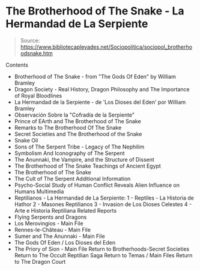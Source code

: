 # The Brotherhood of The Snake - La Hermandad de La Serpiente

> Source: https://www.bibliotecapleyades.net/Sociopolitica/sociopol_brotherhoodsnake.htm

Contents
- Brotherhood of The Snake - from "The Gods Of Eden" by William Bramley
- Dragon Society - Real History, Dragon Philosophy and The Importance of Royal Bloodlines
- La Hermandad de la Serpiente - de 'Los Dioses del Eden' por William Bramley
- Observación Sobre la "Cofradía de la Serpiente"
- Prince of EArth and The Brotherhood of The Snake
- Remarks to The Brotherhood Of The Snake
- Secret Societies and The Brotherhood of the Snake
- Snake Oil
- Sons of The Serpent Tribe - Legacy of The Nephilim
- Symbolism And Iconography of The Serpent
- The Anunnaki, the Vampire, and the Structure of Dissent
- The Brotherhood of The Snake Teachings of Ancient Egypt
- The Brotherhood of The Snake
- The Cult of The Serpent
Additional Information
- Psycho-Social Study of Human Conflict Reveals Alien Influence on Humans
Multimedia
- Reptilianos - La Hermandad de La Serpiente:
1 - Reptiles - La Historia de Hathor
2 - Masones Reptilianos
3 - Invasion de Los Dioses Celestes
4 - Arte e Historia Reptiliana
Related Reports
- Flying Serpents and Dragons
- Los Merovingios - Main File
- Rennes-le-Château - Main File
- Sumer and The Anunnaki - Main File
- The Gods Of Eden / Los Dioses del Eden
- The Priory of Sion - Main File
Return to Brotherhoods-Secret Societies
Return to The Occult Reptilian Saga
Return to Temas / Main Files
Return to The Dragon Court
